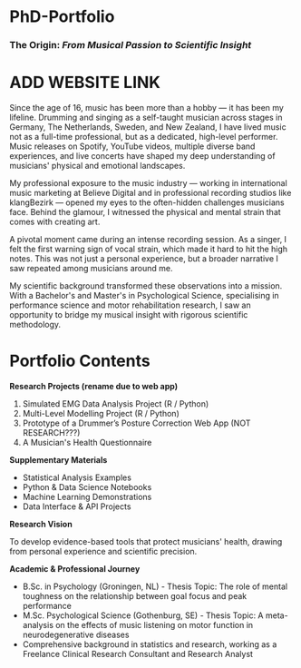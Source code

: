 # PhD-Portfolio

### The Origin: *From Musical Passion to Scientific Insight*

# ADD WEBSITE LINK

Since the age of 16, music has been more than a hobby — it has been my lifeline. Drumming and singing as a self-taught musician across stages in Germany, The Netherlands, Sweden, and New Zealand, I have lived music not as a full-time professional, but as a dedicated, high-level performer. Music releases on Spotify, YouTube videos, multiple diverse band experiences, and live concerts have shaped my deep understanding of musicians' physical and emotional landscapes.

My professional exposure to the music industry — working in international music marketing at Believe Digital and in professional recording studios like klangBezirk
— opened my eyes to the often-hidden challenges musicians face. Behind the glamour, I witnessed the physical and mental strain that comes with creating art.

A pivotal moment came during an intense recording session. As a singer, I felt the first warning sign of vocal strain, which made it hard to hit the high notes. 
This was not just a personal experience, but a broader narrative I saw repeated among musicians around me.

My scientific background transformed these observations into a mission. With a Bachelor's and Master's in Psychological Science, specialising in performance 
science and motor rehabilitation research, I saw an opportunity to bridge my musical insight with rigorous scientific methodology.

# Portfolio Contents

**Research Projects (rename due to web app)**
1. Simulated EMG Data Analysis Project (R / Python)
2. Multi-Level Modelling Project (R / Python)
3. Prototype of a Drummer’s Posture Correction Web App (NOT RESEARCH???)
4. A Musician's Health Questionnaire

**Supplementary Materials**
* Statistical Analysis Examples
* Python & Data Science Notebooks
* Machine Learning Demonstrations
* Data Interface & API Projects

**Research Vision**

To develop evidence-based tools that protect musicians' health, drawing from personal experience and scientific precision.

**Academic & Professional Journey**
* B.Sc. in Psychology (Groningen, NL) - Thesis Topic: The role of mental toughness on the relationship between goal focus and peak performance
* M.Sc. Psychological Science (Gothenburg, SE) - Thesis Topic: A meta-analysis on the effects of music listening on motor function in neurodegenerative diseases
* Comprehensive background in statistics and research, working as a Freelance Clinical Research Consultant and Research Analyst
